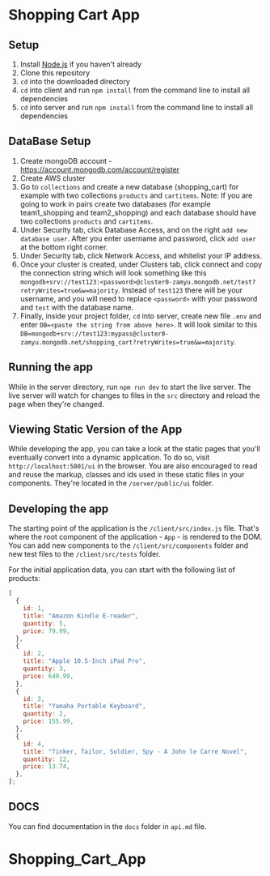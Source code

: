 # Shopping Cart App

## Setup

1. Install [Node.js](https://nodejs.org/en/download/package-manager/) if you haven't already
2. Clone this repository
3. `cd` into the downloaded directory
4. `cd` into client and run `npm install` from the command line to install all dependencies
5. `cd` into server and run `npm install` from the command line to install all dependencies

## DataBase Setup

1. Create mongoDB account - https://account.mongodb.com/account/register
2. Create AWS cluster
3. Go to `collections` and create a new database (shopping_cart) for example with two collections `products` and `cartitems`. Note: If you are going to work in pairs create two databases (for example team1_shopping and team2_shopping) and each database should have two collections `products` and `cartitems`.
4. Under Security tab, click Database Access, and on the right `add new database user`. After you enter username and password, click `add user` at the bottom right corner.
5. Under Security tab, click Network Access, and whitelist your IP address.
6. Once your cluster is created, under Clusters tab, click connect and copy the connection string which will look something like this `mongodb+srv://test123:<password>@cluster0-zamyu.mongodb.net/test?retryWrites=true&w=majority`. Instead of `test123` there will be your username, and you will need to replace `<password>` with your password and `test` with the database name.
7. Finally, inside your project folder, `cd` into server, create new file `.env` and enter `DB=<paste the string from above here>`. It will look similar to this `DB=mongodb+srv://test123:mypass@cluster0-zamyu.mongodb.net/shopping_cart?retryWrites=true&w=majority`.

## Running the app

While in the server directory, run `npm run dev` to start the live server. The live server will watch for changes to files in the `src` directory and reload the page when they're changed.

## Viewing Static Version of the App

While developing the app, you can take a look at the static pages that you'll eventually convert into a dynamic application. To do so, visit `http://localhost:5001/ui` in the browser. You are also encouraged to read and reuse the markup, classes and ids used in these static files in your components. They're located in the `/server/public/ui` folder.

## Developing the app

The starting point of the application is the `/client/src/index.js` file. That's where the root component of the application - `App` - is rendered to the DOM. You can add new components to the `/client/src/components` folder and new test files to the `/client/src/tests` folder.

For the initial application data, you can start with the following list of products:

```js
[
  {
    id: 1,
    title: "Amazon Kindle E-reader",
    quantity: 5,
    price: 79.99,
  },
  {
    id: 2,
    title: "Apple 10.5-Inch iPad Pro",
    quantity: 3,
    price: 649.99,
  },
  {
    id: 3,
    title: "Yamaha Portable Keyboard",
    quantity: 2,
    price: 155.99,
  },
  {
    id: 4,
    title: "Tinker, Tailor, Soldier, Spy - A John le Carre Novel",
    quantity: 12,
    price: 13.74,
  },
];
```

## DOCS

You can find documentation in the `docs` folder in `api.md` file.
# Shopping_Cart_App
